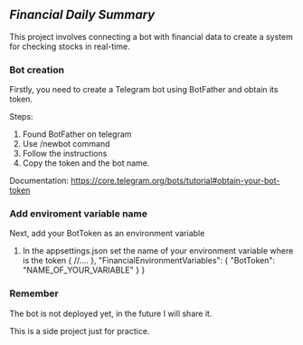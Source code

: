﻿## *Financial Daily Summary*

This project involves connecting a bot with financial data to create a system for checking stocks in real-time.

### Bot creation 

Firstly, you need to create a Telegram bot using BotFather and obtain its token.

Steps: 
1. Found BotFather on telegram 
2. Use /newbot command
3. Follow the instructions 
4. Copy the token and the bot name. 

Documentation: https://core.telegram.org/bots/tutorial#obtain-your-bot-token

### Add enviroment variable name

Next, add your BotToken as an environment variable

1. In the appsettings.json set the name of your environment variable where is the token
{
  //....
  },
  "FinancialEnvironmentVariables": {
    "BotToken": "NAME_OF_YOUR_VARIABLE"
  }
}

### Remember

The bot is not deployed yet, in the future I will share it.

This is a side project just for practice.